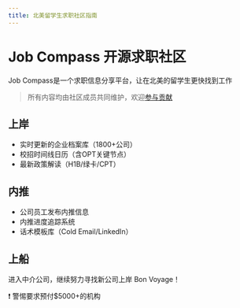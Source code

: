 ```yaml
---
title: 北美留学生求职社区指南
---
```

# Job Compass 开源求职社区

Job Compass是一个求职信息分享平台，让在北美的留学生更快找到工作

> 所有内容均由社区成员共同维护，欢迎[参与贡献](participation-guide.md)

## 上岸

- 实时更新的企业档案库（1800+公司）
- 校招时间线日历（含OPT关键节点）
- 最新政策解读（H1B/绿卡/CPT）

## 内推

- 公司员工发布内推信息
- 内推进度追踪系统
- 话术模板库（Cold Email/LinkedIn）

## 上船

进入中介公司，继续努力寻找新公司上岸 Bon Voyage！

❗ 警惕要求预付$5000+的机构